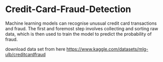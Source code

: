 # Credit-Card-Fraud-Detection
Machine learning models can recognise unusual credit card transactions and fraud. The first and foremost step involves collecting and sorting raw data, which is then used to train the model to predict the probability of fraud.

download data set from here
https://www.kaggle.com/datasets/mlg-ulb/creditcardfraud
